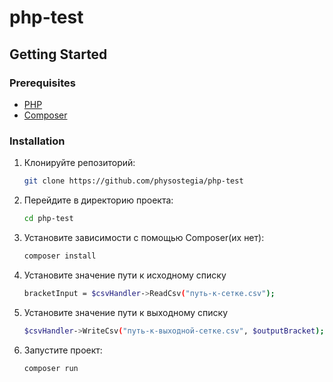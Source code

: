 # php-test 

## Getting Started

### Prerequisites
- [PHP](https://www.php.net/manual/en/install.php)
- [Composer](https://getcomposer.org/download/)

### Installation

1. Клонируйте репозиторий:
   ```bash
   git clone https://github.com/physostegia/php-test
2. Перейдите в директорию проекта:
   ```bash
   cd php-test
3. Установите зависимости с помощью Composer(их нет):
   ```bash
   composer install
4. Установите значение пути к исходному списку
   ```bash
   bracketInput = $csvHandler->ReadCsv("путь-к-сетке.csv");
5. Установите значение пути к выходному списку
   ```bash
   $csvHandler->WriteCsv("путь-к-выходной-сетке.csv", $outputBracket);
6. Запустите проект:
   ```bash
   composer run

